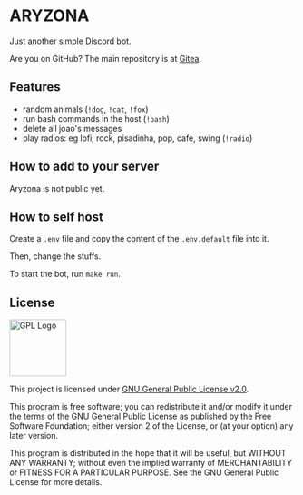 # ARYZONA

Just another simple Discord bot.

Are you on GitHub? The main repository is at [Gitea](https://git.notagovernment.agency/Pauloo27/aryzona).

## Features
- random animals (`!dog`, `!cat`, `!fox`)
- run bash commands in the host (`!bash`)
- delete all joao's messages
- play radios: eg lofi, rock, pisadinha, pop, cafe, swing (`!radio`)

## How to add to your server

Aryzona is not public yet.

## How to self host 
Create a `.env` file and copy the content of the `.env.default` file into it.

Then, change the stuffs.

To start the bot, run `make run`.

## License

<img src="https://i.imgur.com/AuQQfiB.png" alt="GPL Logo" height="100px" />

This project is licensed under [GNU General Public License v2.0](./LICENSE).

This program is free software; you can redistribute it and/or modify
it under the terms of the GNU General Public License as published by
the Free Software Foundation; either version 2 of the License, or
(at your option) any later version.

This program is distributed in the hope that it will be useful,
but WITHOUT ANY WARRANTY; without even the implied warranty of
MERCHANTABILITY or FITNESS FOR A PARTICULAR PURPOSE. See the
GNU General Public License for more details.
